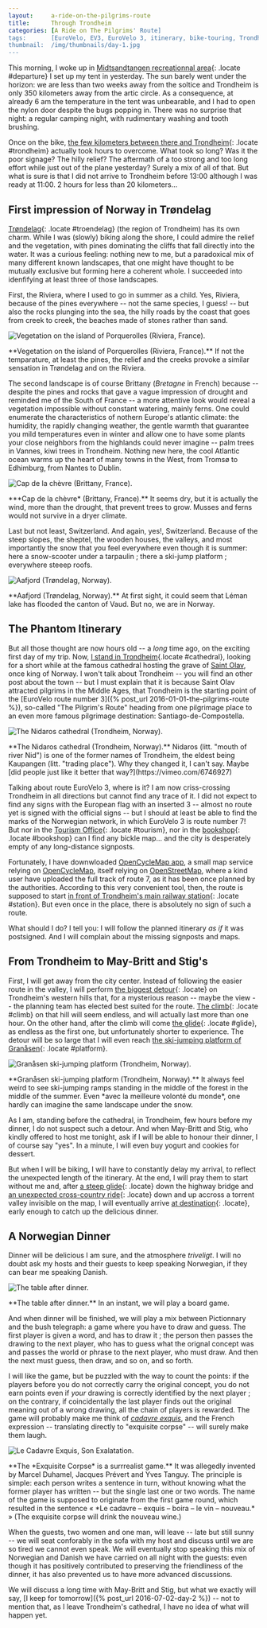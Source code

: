 ```yaml
---
layout:     a-ride-on-the-pilgrims-route
title:      Through Trondheim
categories: [A Ride on The Pilgrims' Route]
tags:       [EuroVelo, EV3, EuroVelo 3, itinerary, bike-touring, Trondheim, dinner, detour, game, slow ride, Trøndelag, impressions, vegetation, climate, churches, history, pilgrimmage]
thumbnail:  /img/thumbnails/day-1.jpg
---
```


This morning, I woke up in [Midtsandtangen recreationnal area](){: .locate #departure} I set up my tent in yesterday<!-- ADD LINK HERE -->. The sun barely went under the horizon: we are less than two weeks away from the soltice and Trondheim is only 350 kilometers away from the artic circle. As a consequence, at already 6 am the temperature in the tent was unbearable, and I had to open the nylon door despite the bugs popping in. There was no surprise that night: a regular camping night, with rudimentary washing and tooth brushing.

Once on the bike, [the few kilometers between there and Trondheim](){: .locate #trondheim} actually took hours to overcome. What took so long? Was it the poor signage? The hilly relief? The aftermath of a too strong and too long effort while just out of the plane yesterday? Surely a mix of all of that. But what is sure is that I did not arrive to Trondheim before 13:00 although I was ready at 11:00. 2 hours for less than 20 kilometers...

## First impression of Norway in Trøndelag

[Trøndelag](){: .locate #troendelag} (the region of Trondheim) has its own charm. While I was (slowly) biking along the shore, I could admire the relief and the vegetation, with pines dominating the cliffs that fall directly into the water. It was a curious feeling: nothing new to me, but a paradoxical mix of many different known landscapes, that one might have thought to be mutually exclusive but forming here a coherent whole. I succeeded into idenfifying at least three of those landscapes.

First, the Riviera, where I used to go in summer as a child. Yes, Riviera, because of the pines everywhere -- not the same species, I guess! -- but also the rocks plunging into the sea, the hilly roads by the coast that goes from creek to creek, the beaches made of stones rather than sand.

<div class='scroll-x'><div><img src="/img/2016-08-06-porquerolles.jpg" title='Vegetation on the island of Porquerolles (Riviera, France).'></div><p class='legend' markdown='1'>**Vegetation on the island of Porquerolles (Riviera, France).** If not the temparature, at least the pines, the relief and the creeks provoke a similar sensation in Trøndelag and on the Riviera.</p></div> <!-- CC BY-SA 2.0 - Gasti from France via Wiki commons - https://www.flickr.com/photos/gasti/132492186/ -->

The second landscape is of course Brittany (*Bretagne* in French) because -- despite the pines and rocks that gave a vague impression of drought and reminded me of the South of France -- a more attentive look would reveal a vegetation impossible without constant watering, mainly ferns. One could enumerate the characteristics of nothern Europe's atlantic climate: the humidity, the rapidly changing weather, the gentle warmth that guarantee you mild temperatures even in winter and allow one to have some plants your close neighbors from the highlands could never imagine -- palm trees in Vannes, kiwi trees in Trondheim. Nothing new here, the cool Atlantic ocean warms up the heart of many towns in the West, from Tromsø to Edhimburg, from Nantes to Dublin.

<div><img src="/img/2016-08-06-cap-de-la-chevre.jpg" title='Cap de la chèvre (Brittany, France).'><p class='legend' markdown='1'>***Cap de la chèvre* (Brittany, France).** It seems dry, but it is actually the wind, more than the drought, that prevent trees to grow. Musses and ferns would not survive in a dryer climate.</p></div> <!-- S.Möller via Wiki commons, public domain -->

Last but not least, Switzerland. And again, yes!, Switzerland. Because of the steep slopes, the sheptel, the wooden houses, the valleys, and most importantly the snow that you feel everywhere even though it is summer: here a snow-scooter under a tarpaulin ; there a ski-jump platform ; everywhere steeep roofs.

<div class='scroll-x'><div><img src="/img/2016-08-07-aafjord.jpg" title='Aafjord (Trøndelag, Norway).'></div><p class='legend' markdown='1'>**Aafjord (Trøndelag, Norway).** At first sight, it could seem that Léman lake has flooded the canton of Vaud. But no, we are in Norway.</p></div> <!-- https://commons.wikimedia.org/wiki/Category:Panoramics_in_S%C3%B8r-Tr%C3%B8ndelag#/media/File:%C3%85fjord_panorama.jpg -->

## The Phantom Itinerary

But all those thought are now hours old -- a *long* time ago, on the exciting first day of my trip. Now, [I stand in Trondheim](){.locate #cathedral}, looking for a short while at the famous cathedral hosting the grave of [Saint Olav](https://en.wikipedia.org/wiki/Olaf_II_of_Norway), once king of Norway. I won't talk about Trondheim -- you will find an other post about the town -- but I must explain that it is because Saint Olav attracted pilgrims in the Middle Ages, that Trondheim is the starting point of the [EuroVelo route number 3]({% post_url 2016-01-01-the-pilgrims-route %}), so-called "The Pilgrim's Route" heading from one pilgrimage place to an even more famous pilgrimage destination: Santiago-de-Compostella.

<div><img src="/img/2016-08-06-nidaros-cathedral.jpg" title='The Nidaros cathedral (Trondheim, Norway).'><p class='legend' markdown='1'>**The Nidaros cathedral (Trondheim, Norway).** Nidaros (litt. "mouth of river Nid") is one of the former names of Trondheim, the eldest being Kaupangen (litt. "trading place"). Why they changed it, I can't say. Maybe [did people just like it better that way?](https://vimeo.com/6746927)</p></div>
<!-- https://commons.wikimedia.org/wiki/File:Nidaros-Dom_Trondheim,_Teilansicht.jpg?uselang=fr by JoachimKohlerBremen via WikiCommons Créative Commons Attribution-Share Alike 4.0 International-->

Talking about route EuroVelo 3, where is it? I am now criss-crossing Trondheim in all directions but cannot find any trace of it. I did not expect to find any signs with the European flag with an inserted 3 -- almost no route yet is signed with the official signs -- but I should at least be able to find the marks of the Norwegian network, in which EuroVelo 3 is route number 7! But nor in the [Tourism Office](){: .locate #tourism}, nor in the [bookshop](){: .locate #bookshop} can I find any bickle map... and the city is desperately empty of any long-distance signposts.

<!--aside about the Norwegian cycle network + lack of maps. As I will later learn from *VejDirektoratet*, it is on purpose that the authorities do not communicate a detailed map of the non-signed portions of the route since it is only when they start signing that also assess security -- as we will see, there *are* security issues with route number 7. Norway has a long way before becoming a true bike tourims destination, I can tell! -->

Fortunately, I have downwloaded [OpenCycleMap app](https://play.google.com/store/apps/details?id=de.scriptbase.ocm), a small map service relying on [OpenCycleMap](http://www.opencyclemap.org), itself relying on [OpenStreetMap](http://www.opencyclemap.org), where a kind user have uploaded the full track of route 7, as it has been once planned by the authorities<!--footnote: Sometime, when starting signposting the itinerary, the traffice authority alter the plan, so that what is currently on OpenStreetMap may - in lesser extend - not correspond to reality-->. <!--something about this user?--> According to this very convenient tool, then, the route is supposed to start [in front of Trondheim's main railway station](){: .locate #station}. But even once in the place, there is absolutely no sign of such a route.

<!-- gif made of my trip round the roundabout -->

What should I do? I tell you: I will follow the planned itinerary *as if* it was postsigned. And I will complain about the missing signposts and maps.

## From Trondheim to May-Britt and Stig's

First, I will get away from the city center. Instead of following the easier route in the valley, I will perform [the biggest detour](){: .locate} on Trondheim's western hills that, for a mysterious reason -- maybe the view -- the planning team has elected best suited for the route. [The climb](){: .locate #climb} on that hill will seem endless, and will actually last more than one hour. On the other hand, after the climb will come [the glide](){: .locate #glide}, as endless as the first one, but unfortunately shorter to experience. The detour will be so large that I will even reach [the ski-jumping platform of Granåsen](){: .locate #platform}.

<div><img src="/img/2016-07-01-ski-jumping-platform.jpg" title='Granåsen ski-jumping platform (Trondheim, Norway).'><p class='legend' markdown='1'>**Granåsen ski-jumping platform (Trondheim, Norway).** It always feel weird to see ski-jumping ramps standing in the middle of the forest in the middle of the summer. Even *avec la meilleure volonté du monde*, one hardly can imagine the same landscape under the snow.</p></div> <!-- my picture -->

<!-- gif of the tramway: At the very beginning of the climb, the tramway reaches town. Trondheim has ... lines, and they were built in ... . -->

As I am, standing before the cathedral, in Trondheim, few hours before my dinner, I do not suspect such a detour. And when May-Britt and Stig, who kindly offered to host me tonight, ask if I will be able to honour their dinner, I of course say "yes". In a minute, I will even buy yogurt and cookies for dessert.

But when I will be biking, I will have to constantly delay my arrival, to reflect the unexpected length of the itinerary. At the end, I will pray them to start without me and, after [a steep glide](){: .locate} down the highway bridge and [an unexpected cross-country ride](){: .locate} down and up accross a torrent valley invisible on the map, I will eventually arrive [at destination](){: .locate}, early enough to catch up the delicious dinner.

<!-- image gif of the bridge: Relief is a thing that is important in Norway, but that Google Map have it hard to represent. Goiing from A to B on this map seems very simple, but the reality is different! You could of course have a jump from the bridge, but it is not sure that your bike will be in good conditions 100 meters under. That's another 10 minutes lost.-->

## A Norwegian Dinner

Dinner will be delicious I am sure, and the atmosphere *triveligt*. I will no doubt ask my hosts and their guests to keep speaking Norwegian, if they can bear me speaking Danish.

<div><img src="/img/2016-07-02-dinner.jpg" title='The table after dinner.'><p class='legend' markdown='1'>**The table after dinner.** In an instant, we will play a board game.</p></div>

And when dinner will be finished, we will play a mix between Pictionnary and the bush telegraph: a game where you have to draw and guess. The first player is given a word, and has to draw it ; the person then passes the drawing to the next player, who has to guess what the orignal concept was and passes the world or phrase to the next player, who must draw. And then the next must guess, then draw, and so on, and so forth.

I will like the game, but be puzzled with the way to count the points: if the players before you do not correctly carry the original concept, you do not earn points even if *your* drawing is correctly identified by the next player ; on the contrary, if coincidentally the last player finds out the original meaning out of a wrong drawing, all the chain of players is rewarded. The game will probably make me think of [*cadavre exquis*](https://en.wikipedia.org/wiki/Exquisite_corpse), and the French expression -- translating directly to "exquisite corpse" -- will surely make them laugh.

<div><img src="/img/2016-08-07-cadavre-exquis.jpg" title='Le Cadavre Exquis, Son Exalatation.'><p class='legend' markdown='1'>**The *Exquisite Corpse* is a surrrealist game.** It was allegedly invented by Marcel Duhamel, Jacques Prévert and Yves Tanguy. The principle is simple: each person writes a sentence in turn, without knowing what the former player has written -- but the single last one or two words. The name of the game is supposed to originate from the first game round, which resulted in the sentence « *Le cadavre – exquis – boira – le vin – nouveau.* » (The exquisite corpse will drink the nouveau wine.)</p></div>

When the guests, two women and one man, will leave -- late but still sunny -- we will seat conforably in the sofa with my host and discuss until we are so tired we cannot even speak. We will eventually stop speaking this mix of Norwegian and Danish we have carried on all night with the guests: even though it has positively contributed to preserving the friendliness of the dinner, it has also prevented us to have more advanced discussions.

We will discuss a long time with May-Britt and Stig, but what we exactly will say, [I keep for tomorrow]({% post_url 2016-07-02-day-2 %}) -- not to mention that, as I leave Trondheim's cathedral, I have no idea of what will happen yet.
